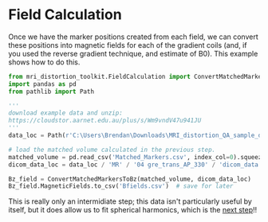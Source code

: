 # Field Calculation



Once we have the marker positions created from each field, we can convert these positions into magnetic fields for each of the gradient coils (and, if you used the reverse gradient technique, and estimate of B0). This example shows how to do this.

```python
from mri_distortion_toolkit.FieldCalculation import ConvertMatchedMarkersToBz
import pandas as pd
from pathlib import Path

'''
download example data and unzip:
https://cloudstor.aarnet.edu.au/plus/s/Wm9vndV47u941JU
'''
data_loc = Path(r'C:\Users\Brendan\Downloads\MRI_distortion_QA_sample_data\MRI_distortion_QA_sample_data')

# load the matched volume calculated in the previous step.
matched_volume = pd.read_csv('Matched_Markers.csv', index_col=0).squeeze("columns")
dicom_data_loc = data_loc / 'MR' / '04 gre_trans_AP_330' / 'dicom_data.json'  # previosly saved from a MarkerVolume using save_dicom_data()

Bz_field = ConvertMatchedMarkersToBz(matched_volume, dicom_data_loc)
Bz_field.MagneticFields.to_csv('Bfields.csv')  # save for later
```

This is really only an intermidiate step; this data isn't particularly useful by itself, but it does allow us to fit spherical harmonics, which is the [next step](https://image-x-institute.github.io/MRI_DistortionQA/fit_spherical_harmonics.html)!!


